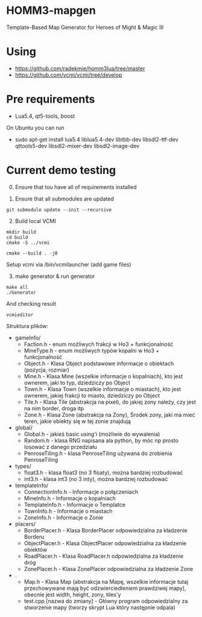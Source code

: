 # HOMM3-mapgen
Template-Based Map Generator for Heroes of Might &amp; Magic III


# Using 
* https://github.com/radekmie/homm3lua/tree/master
* https://github.com/vcmi/vcmi/tree/develop

# Pre requirements 
* Lua5.4, qt5-tools, boost

On Ubuntu you can run
* sudo apt-get install lua5.4 liblua5.4-dev libtbb-dev libsdl2-ttf-dev qttools5-dev libsdl2-mixer-dev libsdl2-image-dev



# Current demo testing
0. Ensure that tou have all of requirements installed

1. Ensure that all submodules are updated
```
git submodule update --init --recursive

```
2. Build local VCMI
```
mkdir build
cd build
cmake -S ../vcmi

cmake --build . -j8
```

Setup vcmi via /bin/vcmilauncher (add game files)

3. make generator & run generator
```
make all
./Generator
```

And checking result
```
vcmieditor
```

Struktura plików:
- gameInfo/ 
    - Faction.h - enum możliwych frakcji w Ho3 + funkcjonalność
    - MineType.h - enum możliwych typów kopalni w Ho3 + funkcjonalność
    - Object.h - Klasa Object podstawowe informacje o obiektach (pozycja, rozmiar)
    - Mine.h - Klasa Mine (wszelkie informacje o kopalniach), kto jest ownerem, jaki to typ, dziedziczy po Object
    - Town.h - Klasa Town (wszelkie informacje o miastach), kto jest ownerem, jakiej frakcji to miasto, dziedziczy po Object
    - Tile.h - Klasa Tile (abstrakcja na pixel), do jakiej zony należy, czy jest na nim border, droga itp
    - Zone.h - Klasa Zone (abstrakcja na Zony), Środek zony, jaki ma mieć teren, jakie obiekty się w tej zonie znajdują
- global/
    - Global.h - jakieś basic using'i (możliwie do wywalenia)
    - Random.h - klasa RNG napisana ala python, by móc np prosto losować z danego przedziału
    - PenroseTiling.h - klasa PenroseTiling używana do zrobienia PenroseTiling
- types/
    - float3.h - klasa float3 (no 3 floaty), można bardziej rozbudować
    - int3.h - klasa int3 (no 3 inty), można bardziej rozbudować
- templateInfo/
    - ConnectionInfo.h - Informacje o połączeniach
    - MineInfo.h - Informacje o kopalniach
    - TemplateInfo.h - Informacje o Templatce
    - TownInfo.h - Informacje o miastach
    - ZoneInfo.h - Informacje o Zonie 
- placers/
    - BorderPlacer.h - Klasa BorderPlacer odpowiedzialna za kładzenie Borderu
    - ObjectPlacer.h - Klasa ObjectPlacer odpowiedzialna za kładzenie obiektów
    - RoadPlacer.h - Klasa RoadPlacer.h odpowiedzialna za kładzenie dróg
    - ZonePlacer.h - Klasa ZonePlacer odpowiedzialna za kładzenie Zone
- .
    - Map.h - Klasa Map (abstrakcja na Mapę, wszelkie informacje tutaj przechowywane mają być odzwierciedleniem prawdziwej mapy), obecnie jest width, height, zony, tiles'y
    - test.cpp [nazwa do zmiany] - Główny program odpowiedzialny za stworzenie mapy (tworzy skrypt Lua który następnie odpala)
